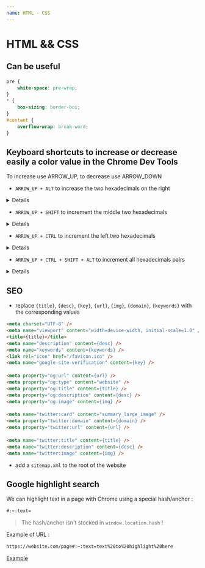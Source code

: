 ```yaml
---
name: HTML - CSS
---
```


# HTML && CSS

## Can be useful

```css
pre {
    white-space: pre-wrap;
}
* {
    box-sizing: border-box;
}
#content {
    overflow-wrap: break-word;
}
```

## Keyboard shortcuts to increase or decrease easily a color value in the Chrome Dev Tools

To increase use ARROW_UP, to decrease use ARROW_DOWN

- `ARROW_UP + ALT` to increase the two hexadecimals on the right

<details>

![ARROW_UP + ALT](./data/ZloJPar.gif)

</details>

- `ARROW_UP + SHIFT` to increment the middle two hexadecimals

<details>

![ARROW_UP + SHIFT](./data/lhjOaC6.gif)

</details>

- `ARROW_UP + CTRL` to increment the left two hexadecimals

<details>

![ARROW_UP + CTRL](./data/QNbihwu.gif)

</details>

- `ARROW_UP + CTRL + SHIFT + ALT` to increment all hexadecimals pairs

<details>

![ARROW_UP + CTRL + SHIFT + ALT](./data/VyZFypr.gif)

</details>

## SEO

- replace `{title}`, `{desc}`, `{key}`, `{url}`, `{img}`, `{domain}`, `{keywords}` with the corresponding values

```html
<meta charset="UTF-8" />
<meta name="viewport" content="width=device-width, initial-scale=1.0" />
<title>{title}</title>
<meta name="description" content={desc} />
<meta name="keywords" content={keywords} />
<link rel="icon" href="/favicon.ico" />
<meta name="google-site-verification" content={key} />

<meta property="og:url" content={url} />
<meta property="og:type" content="website" />
<meta property="og:title" content={title} />
<meta property="og:description" content={desc} />
<meta property="og:image" content={img} />

<meta name="twitter:card" content="summary_large_image" />
<meta property="twitter:domain" content={domain} />
<meta property="twitter:url" content={url} />

<meta name="twitter:title" content={title} />
<meta name="twitter:description" content={desc} />
<meta name="twitter:image" content={img} />
```

- add a `sitemap.xml` to the root of the website

## Google highlight search

We can highlight text in a page with Chrome using a special hash/anchor :

```txt
#:~:text=
```

> The hash/anchor isn't stocked in `window.location.hash` !

Example of URL :

```txt
https://website.com/page#:~:text=text%20to%20highlight%20here
```

[Example](https://github.com/Its-Just-Nans#:~:text=Hi%20There)
